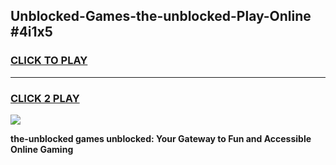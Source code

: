 
## Unblocked-Games-the-unblocked-Play-Online #4i1x5
<h3>
<a href="https://news.freeplayer.one?title=the-unblocked&ref=3">CLICK TO PLAY</a></h3>
<hr>

<h3>
<a href="https://news.freeplayer.one?title=the-unblocked&ref=3">CLICK 2 PLAY</a>
  
</h3>

<a href="https://news.freeplayer.one?title=the-unblocked&ref=3"><img src="https://clearcache.store/games.png"></a>


**the-unblocked games unblocked: Your Gateway to Fun and Accessible Online Gaming**

